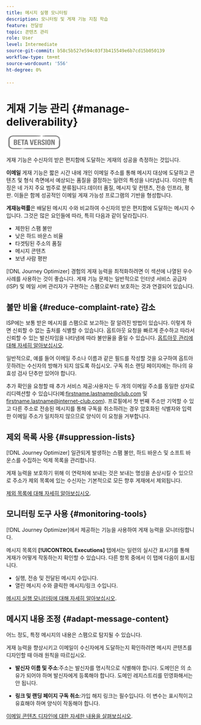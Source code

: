 ```yaml
---
title: 메시지 실행 모니터링
description: 모니터링 및 게재 기능 지침 학습
feature: 전달성
topic: 콘텐츠 관리
role: User
level: Intermediate
source-git-commit: b58c5b527e594c03f3b415549e6b7cd15b050139
workflow-type: tm+mt
source-wordcount: '556'
ht-degree: 0%

---
```


# 게재 기능 관리 {#manage-deliverability}

![](assets/do-not-localize/badge.png)

게재 기능은 수신자의 받은 편지함에 도달하는 게재의 성공을 측정하는 것입니다.

**이메일** 게재 기능은 짧은 시간 내에 개인 이메일 주소를 통해 메시지 대상에 도달하고 콘텐츠 및 형식 측면에서 예상되는 품질을 결정하는 일련의 특성을 나타냅니다. 이러한 특징은 네 가지 주요 범주로 분류됩니다.데이터 품질, 메시지 및 컨텐츠, 전송 인프라, 평판. 이들은 함께 성공적인 이메일 게재 가능성 프로그램의 기반을 형성합니다.

**게재능력률**&#x200B;은 배달된 메시지 수와 비교하여 수신자의 받은 편지함에 도달하는 메시지 수입니다. 그것은 많은 요인들에 따라, 특히 다음과 같이 달라집니다.

* 제한된 스팸 불만
* 낮은 하드 바운스 비율
* 타겟팅된 주소의 품질
* 메시지 콘텐츠
* 보낸 사람 평판

[!DNL Journey Optimizer] 경험의 게재 능력을 최적화하려면 이 섹션에 나열된 우수 사례를 사용하는 것이 좋습니다. 게재 기능 문제는 일반적으로 인터넷 서비스 공급자(ISP) 및 메일 서버 관리자가 구현하는 스팸으로부터 보호하는 것과 연결되어 있습니다.

## 불만 비율 {#reduce-complaint-rate} 감소

ISP에는 보통 받은 메시지를 스팸으로 보고하는 잘 알려진 방법이 있습니다. 이렇게 하면 신뢰할 수 없는 출처를 식별할 수 있습니다. 옵트아웃 요청을 빠르게 준수하고 따라서 신뢰할 수 있는 발신자임을 나타냄에 따라 불만율을 줄일 수 있습니다. [옵트아웃 관리에 대해 자세히 알아보십시오](consent.md#opt-out-management).

일반적으로, 예를 들어 이메일 주소나 이름과 같은 필드를 작성할 것을 요구하여 옵트아웃하려는 수신자의 방해가 되지 않도록 하십시오. 구독 취소 랜딩 페이지에는 하나의 유효성 검사 단추만 있어야 합니다.

추가 확인을 요청할 때 추가 서비스 제공:사용자는 두 개의 이메일 주소를 동일한 상자로 리디렉션할 수 있습니다(예:firstname.lastname@club.com 및 firstname.lastname@internet-club.com). 프로필에서 첫 번째 주소만 기억할 수 있고 다른 주소로 전송된 메시지를 통해 구독을 취소하려는 경우 암호화된 식별자와 입력한 이메일 주소가 일치하지 않으므로 양식이 이 요청을 거부합니다.

## 제외 목록 사용 {#suppression-lists}

[!DNL Journey Optimizer] 일관되게 발생하는 스팸 불만, 하드 바운스 및 소프트 바운스를 수집하는 억제 목록을 관리합니다.

게재 능력을 보호하기 위해 이 연락처에 보내는 것은 보내는 명성을 손상시킬 수 있으므로 주소가 제외 목록에 있는 수신자는 기본적으로 모든 향후 게재에서 제외됩니다.

[제외 목록에 대해 자세히 알아보십시오](suppression-list.md).

## 모니터링 도구 사용 {#monitoring-tools}

[!DNL Journey Optimizer]에서 제공하는 기능을 사용하여 게재 능력을 모니터링합니다.

메시지 목록의 **[!UICONTROL Executions]** 탭에서는 일련의 실시간 표시기를 통해 게재가 어떻게 작동하는지 확인할 수 있습니다. 다른 항목 중에서 이 탭에 다음이 표시됩니다.
* 실행, 전송 및 전달된 메시지 수입니다.
* 열린 메시지 수와 클릭한 메시지/링크 수입니다.

[메시지 실행 모니터링에 대해 자세히 알아보십시오](message-monitoring.md).

## 메시지 내용 조정 {#adapt-message-content}

어느 정도, 특정 메시지의 내용은 스팸으로 탐지될 수 있습니다.

<!--The use of certain words or of exclamation points in the subject line and within the messages can be read as signs of spam.

Spammers are also known to replace text with images to stop offending text from being analyzed automatically by anti-spam filters. In response to this, a message (in HTML format) with a high proportion of images, or images as attachments, may end up being blocked.-->

게재 능력을 향상시키고 이메일이 수신자에게 도달하는지 확인하려면 메시지 콘텐츠를 디자인할 때 아래 원칙을 따르십시오.

* **발신자 이름 및 주소**:주소는 발신자를 명시적으로 식별해야 합니다. 도메인은 의 소유가 되어야 하며 발신자에게 등록해야 합니다. 도메인 레지스트리를 민영화해서는 안 됩니다.

<!--* **Subject**: Avoid excessive capitalization and punctuation, and words that are frequently used by spammers ("Win", "Free", etc.).
* **Personalize your email**: Personalizing the email increases the chances of your message being opened.
* **Images and text**: Respect a decent text/image ratio (for example 60% text and 40% images).-->
* **링크 및 랜딩 페이지 구독 취소**:가입 해지 링크는 필수입니다. 이 변수는 표시적이고 유효해야 하며 양식이 작동해야 합니다.

<!--**Use tools** offered by Journey Optimizer to optimize the content of your email (delivery analysis, anti-spam analysis).-->

[이메일 콘텐츠 디자인에 대한 자세한 내용을 살펴보십시오](design-emails.md).
